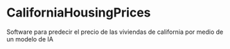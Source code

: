# CaliforniaHousingPrices
Software para predecir el precio de las viviendas de california por medio de un modelo de IA
